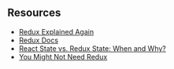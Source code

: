## Resources

* [Redux Explained Again](https://almerosteyn.com/2016/08/redux-explained-again)
* [Redux Docs](https://redux.js.org/faq/general)
* [React State vs. Redux State: When and Why?](https://spin.atomicobject.com/2017/06/07/react-state-vs-redux-state/)
* [You Might Not Need Redux](https://medium.com/@dan_abramov/you-might-not-need-redux-be46360cf367)
